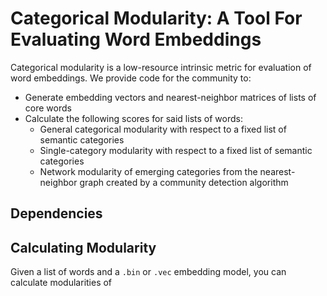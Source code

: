 # Categorical Modularity: A Tool For Evaluating Word Embeddings

Categorical modularity is a low-resource intrinsic metric for evaluation of word embeddings. We provide code for the community to:
- Generate embedding vectors and nearest-neighbor matrices of lists of core words
- Calculate the following scores for said lists of words:
  - General categorical modularity with respect to a fixed list of semantic categories
  - Single-category modularity with respect to a fixed list of semantic categories
  - Network modularity of emerging categories from the nearest-neighbor graph created by a community detection algorithm
  
 ## Dependencies
 
 ## Calculating Modularity
Given a list of words and a `.bin` or `.vec` embedding model, you can calculate modularities of 
